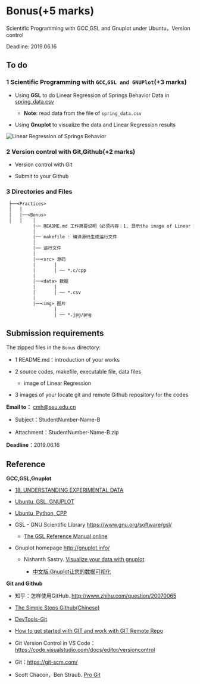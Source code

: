# Bonus(+5 marks) 

Scientific Programming with GCC,GSL and Gnuplot under Ubuntu，Version control

Deadline: 2019.06.16
 
## To do

### 1 Scientific Programming with `GCC`,`GSL and GNUPlot`(+3 marks) 

* Using **GSL** to do Linear Regression of Springs Behavior Data in [spring_data.csv](./data/spring_data.csv)

  * **Note**: read data from the file of `spring_data.csv`

* Using **Gnuplot** to visualize the  data and Linear Regression results 

![Linear Regression of Springs Behavior](./img/spring.jpg)

### 2 Version control with Git,Github(+2 marks)
 
* Version control with Git

* Submit to your Github 

### 3 Directories and Files

```txt
 ├──<Practices>
 │   │ 
 │   |──<Bonus> 
 │   │    │ 
          |── README.md 工作简要说明（必须内容：1. 显示the image of Linear Regression 2. 本地仓库，远程分github仓库的网址和截图）
          │
          |── makefile : 编译源码生成运行文件
          │ 
          |── 运行文件
          |
          |──<src> 源码
          |       |
          |       │ ── *.c/cpp
          |
          |──<data> 数据
          |       |
          |       │ ── *.csv   
          | 
          |──<img> 图片
                  |
                  │ ── *.jpg/png
``` 

## Submission requirements

The zipped files in the `Bonus` directory:

* 1 README.md：introduction of your works

* 2 source codes, makefile, executable file, data files 

   * image of Linear Regression

* 3 images of your locate git and remote Github repository for the codes

**Email to：** cmh@seu.edu.cn

   * Subject：StudentNumber-Name-B
  
   * Attachment：StudentNumber-Name-B.zip

**Deadline**：2019.06.16

## Reference

**GCC,GSL,Gnuplot**

* [18. UNDERSTANDING EXPERIMENTAL DATA](http://nbviewer.ipython.org/github/PySEE/home/tree/S2019/notebook/Unit5-1-18_UNDERSTANDING_EXPERIMENTAL_DATA.ipynb)

* [Ubuntu, GSL, GNUPLOT](http://nbviewer.ipython.org/github/PySEE/home/tree/S2019/notebook/Unit8-5-Ubuntu_GSL_GNUPLOT.ipynb)

* [Ubuntu, Python, CPP](https://github.com/PySEE/home/blob/S2019/guide/Ubuntu-Python-CPP(Chinese).md)

* GSL - GNU Scientific Library https://www.gnu.org/software/gsl/

   * [The GSL Reference Manual online]( https://www.gnu.org/software/gsl/doc/html/index.html)

* Gnuplot homepage http://gnuplot.info/

   * Nishanth Sastry. [Visualize your data with gnuplot](http://fitzkee.chemistry.msstate.edu/sites/default/files/ch8990/ibm-gnuplot.pdf)
  
      * [中文版:Gnuplot让您的数据可视化](https://www.ibm.com/developerworks/cn/linux/l-gnuplot/)

**Git and Github**

* 知乎：怎样使用GitHub. http://www.zhihu.com/question/20070065

* [The Simple Steps Github(Chinese)](https://github.com/PySEE/home/blob/S2019/guide/TheSimpleStepsGithub(Chinese).md)

* [DevTools-Git](http://nbviewer.jupyter.org/github/PySEE/home/blob/S2019/notebook/Unit7-5-DevTools-Git.ipynb)

* [How to get started with GIT and work with GIT Remote Repo](http://www3.ntu.edu.sg/home/ehchua/programming/howto/Git_HowTo.html)

* Git Version Control in VS Code：https://code.visualstudio.com/docs/editor/versioncontrol

* Git：https://git-scm.com/

* Scott Chacon，Ben Straub. [Pro Git]( https://git-scm.com/book/en/v2/Getting-Started-About-Version-Control)



